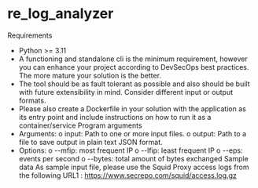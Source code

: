 # re_log_analyzer

Requirements
- Python >= 3.11
- A functioning and standalone cli is the minimum requirement, however you can enhance your
project according to DevSecOps best practices. The more mature your solution is the better.
- The tool should be as fault tolerant as possible and also should be built with future extensibility
in mind. Consider different input or output formats.
- Please also create a Dockerfile in your solution with the application as its entry point and include
instructions on how to run it as a container/service
Program arguments
- Arguments:
o input: Path to one or more input files.
o output: Path to a file to save output in plain text JSON format.
- Options:
o --mfip: most frequent IP
o --lfip: least frequent IP
o --eps: events per second
o --bytes: total amount of bytes exchanged
Sample data
As sample input file, please use the Squid Proxy access logs from the following URL1
:
https://www.secrepo.com/squid/access.log.gz
